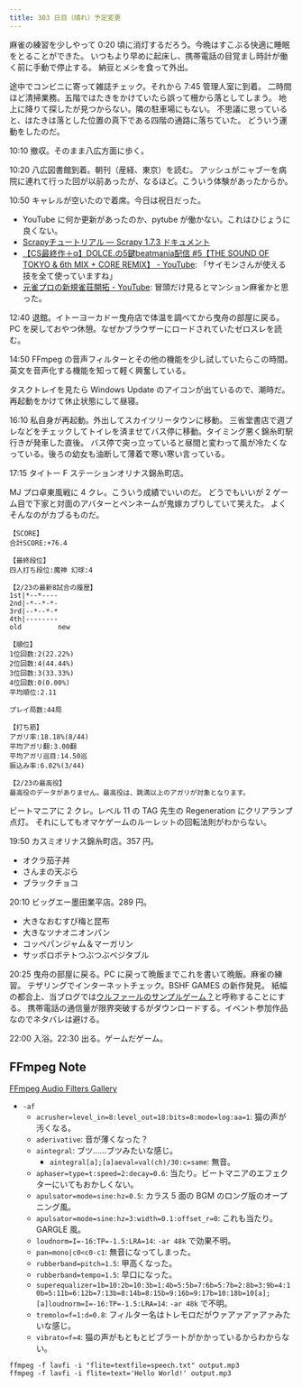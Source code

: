 ```yaml
---
title: 303 日目（晴れ）予定変更
---
```


麻雀の練習を少しやって 0:20 頃に消灯するだろう。今晩はすこぶる快適に睡眠をとることができた。
いつもより早めに起床し、携帯電話の目覚まし時計が働く前に手動で停止する。
納豆とメシを食って外出。

途中でコンビニに寄って雑誌チェック。それから 7:45 管理人室に到着。
二時間ほど清掃業務。五階ではたきをかけていたら誤って柵から落としてしまう。
地上に降りて探したが見つからない。隣の駐車場にもない。
不思議に思っていると、はたきは落とした位置の真下である四階の通路に落ちていた。
どういう運動をしたのだ。

10:10 撤収。そのまま八広方面に歩く。

10:20 八広図書館到着。朝刊（産経、東京）を読む。
アッシュがニャブーを病院に連れて行った回が以前あったが、なるほど。こういう体験があったからか。

10:50 キャレルが空いたので着席。今日は祝日だった。

* YouTube に何か更新があったのか、pytube が働かない。これはひじょうに良くない。
* [Scrapyチュートリアル — Scrapy 1.7.3 ドキュメント](https://doc-ja-scrapy.readthedocs.io/ja/latest/intro/tutorial.html)
* [【CS最終作＋α】DOLCE.の5鍵beatmania配信 &num;5【THE SOUND OF TOKYO & 6th MIX + CORE REMIX】 - YouTube](https://www.youtube.com/watch?v=ShrAeac3JOw):
  「サイモンさんが使える技を全て使っていますね」
* [元雀プロの新規雀荘開拓 - YouTube](https://www.youtube.com/watch?v=UzUqMGcTRfk): 冒頭だけ見るとマンション麻雀かと思った。

12:40 退館。イトーヨーカドー曳舟店で体温を調べてから曳舟の部屋に戻る。
PC を戻しておやつ休憩。なぜかブラウザーにロードされていたゼロスレを読む。

14:50 FFmpeg の音声フィルターとその他の機能を少し試していたらこの時間。
英文を音声化する機能を知って軽く興奮している。

タスクトレイを見たら Windows Update のアイコンが出ているので、潮時だ。
再起動をかけて休止状態にして昼寝。

16:10 私自身が再起動。外出してスカイツリータウンに移動。
三省堂書店で週プレなどをチェックしてトイレを済ませてバス停に移動。タイミング悪く錦糸町駅行きが発車した直後。
バス停で突っ立っていると昼間と変わって風が冷たくなっている。後ろの幼女も油断して薄着で寒い寒い言っている。

17:15 タイトー F ステーションオリナス錦糸町店。

MJ プロ卓東風戦に 4 クレ。こういう成績でいいのだ。
どうでもいいが 2 ゲーム目で下家と対面のアバターとペンネームが鬼嫁カブりしていて笑えた。
よくそんなのがカブるものだ。

```text
【SCORE】
合計SCORE:+76.4

【最終段位】
四人打ち段位:魔神 幻球:4

【2/23の最新8試合の履歴】
1st|*--*----
2nd|-*--*-*-
3rd|--*--*-*
4th|--------
old         new

【順位】
1位回数:2(22.22%)
2位回数:4(44.44%)
3位回数:3(33.33%)
4位回数:0(0.00%)
平均順位:2.11

プレイ局数:44局

【打ち筋】
アガリ率:18.18%(8/44)
平均アガリ翻:3.00翻
平均アガリ巡目:14.50巡
振込み率:6.82%(3/44)

【2/23の最高役】
最高役のデータがありません。最高役は、跳満以上のアガリが対象となります。
```

ビートマニアに 2 クレ。レベル 11 の TAG 先生の Regeneration にクリアランプ点灯。
それにしてもオマケゲームのルーレットの回転法則がわからない。

19:50 カスミオリナス錦糸町店。357 円。

* オクラ茄子丼
* さんまの天ぷら
* ブラックチョコ

20:10 ビッグエー墨田業平店。289 円。

* 大きなおむすび梅と昆布
* 大きなツナオニオンパン
* コッペパンジャム＆マーガリン
* サッポロポテトつぶつぶベジタブル

20:25 曳舟の部屋に戻る。PC に戻って晩飯までこれを書いて晩飯。麻雀の練習。
テザリングでインターネットチェック。BSHF GAMES の新作発見。
紙幅の都合上、当ブログでは[ウルファールのサンプルゲーム？][bshf21b]と呼称することにする。
携帯電話の通信量が限界突破するがダウンロードする。イベント参加作品なのでネタバレは避ける。

22:00 入浴。22:30 出る。ゲームだゲーム。

## FFmpeg Note

[FFmpeg Audio Filters Gallery](https://www.vacing.com/ffmpeg_audio_filters/index.html)

* `-af`
  * `acrusher=level_in=8:level_out=18:bits=8:mode=log:aa=1`: 猫の声が汚くなる。
  * `aderivative`: 音が薄くなった？
  * `aintegral`: ブツ……ブツみたいな感じ。
    * `aintegral[a];[a]aeval=val(ch)/30:c=same`: 無音。
  * `aphaser=type=t:speed=2:decay=0.6`: 当たり。ビートマニアのエフェクターにいてもおかしくない。
  * `apulsator=mode=sine:hz=0.5`: カラス 5 面の BGM のロング版のオープニング風。
  * `apulsator=mode=sine:hz=3:width=0.1:offset_r=0`: これも当たり。GARGLE 風。
  * `loudnorm=I=-16:TP=-1.5:LRA=14`: `-ar 48k` で効果不明。
  * `pan=mono|c0<c0-c1`: 無音になってしまった。
  * `rubberband=pitch=1.5`: 甲高くなった。
  * `rubberband=tempo=1.5`: 早口になった。
  * `superequalizer=1b=10:2b=10:3b=1:4b=5:5b=7:6b=5:7b=2:8b=3:9b=4:10b=5:11b=6:12b=7:13b=8:14b=8:15b=9:16b=9:17b=10:18b=10[a];[a]loudnorm=I=-16:TP=-1.5:LRA=14`:
    `-ar 48k` で不明。
  * `tremolo=f=1:d=0.8`: フィルター名はトレモロだがウァアァアァアァみたいな感じ。
  * `vibrato=f=4`: 猫の声がもともとビブラートがかかっているからわからない。

```text
ffmpeg -f lavfi -i "flite=textfile=speech.txt" output.mp3
ffmpeg -f lavfi -i flite=text='Hello World!' output.mp3
```

[bshf21b]: https://wodifes.net/game/show/446
